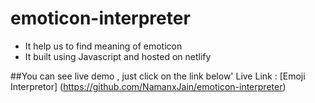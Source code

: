 # emoticon-interpreter

- It help us to find meaning of emoticon
- It built using Javascript and hosted on netlify

##You can see live demo , just click on the link below'
Live Link : [Emoji Interpretor] (https://github.com/NamanxJain/emoticon-interpreter)
